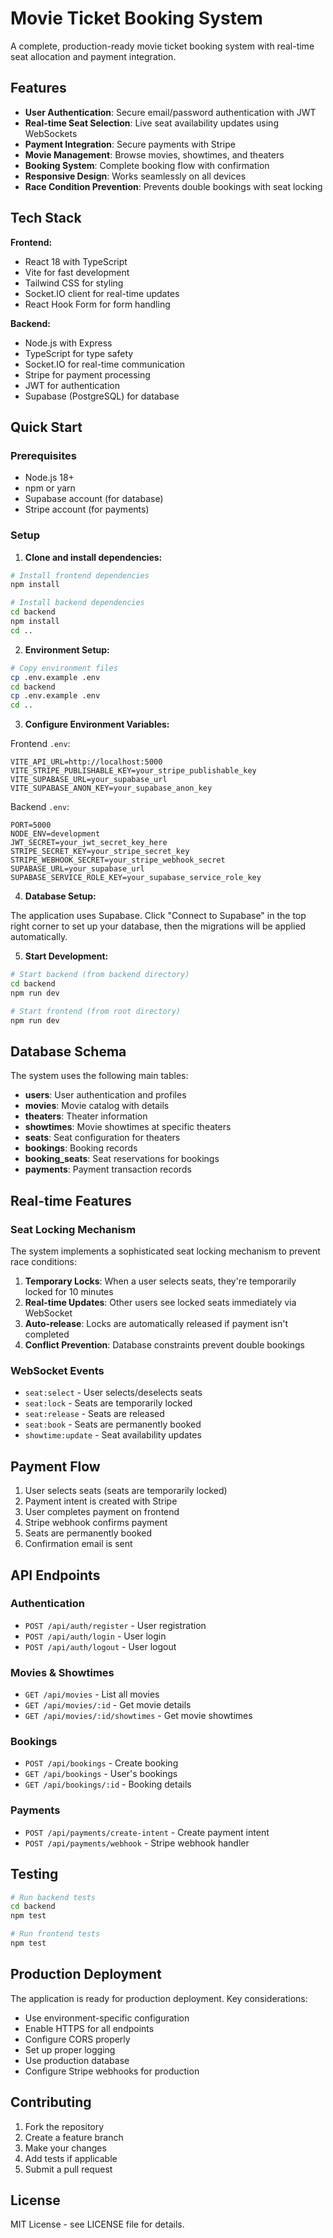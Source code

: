 # Movie Ticket Booking System

A complete, production-ready movie ticket booking system with real-time seat allocation and payment integration.

## Features

- **User Authentication**: Secure email/password authentication with JWT
- **Real-time Seat Selection**: Live seat availability updates using WebSockets
- **Payment Integration**: Secure payments with Stripe
- **Movie Management**: Browse movies, showtimes, and theaters
- **Booking System**: Complete booking flow with confirmation
- **Responsive Design**: Works seamlessly on all devices
- **Race Condition Prevention**: Prevents double bookings with seat locking

## Tech Stack

**Frontend:**
- React 18 with TypeScript
- Vite for fast development
- Tailwind CSS for styling
- Socket.IO client for real-time updates
- React Hook Form for form handling

**Backend:**
- Node.js with Express
- TypeScript for type safety
- Socket.IO for real-time communication
- Stripe for payment processing
- JWT for authentication
- Supabase (PostgreSQL) for database

## Quick Start

### Prerequisites

- Node.js 18+
- npm or yarn
- Supabase account (for database)
- Stripe account (for payments)

### Setup

1. **Clone and install dependencies:**
```bash
# Install frontend dependencies
npm install

# Install backend dependencies
cd backend
npm install
cd ..
```

2. **Environment Setup:**
```bash
# Copy environment files
cp .env.example .env
cd backend
cp .env.example .env
cd ..
```

3. **Configure Environment Variables:**

Frontend `.env`:
```
VITE_API_URL=http://localhost:5000
VITE_STRIPE_PUBLISHABLE_KEY=your_stripe_publishable_key
VITE_SUPABASE_URL=your_supabase_url
VITE_SUPABASE_ANON_KEY=your_supabase_anon_key
```

Backend `.env`:
```
PORT=5000
NODE_ENV=development
JWT_SECRET=your_jwt_secret_key_here
STRIPE_SECRET_KEY=your_stripe_secret_key
STRIPE_WEBHOOK_SECRET=your_stripe_webhook_secret
SUPABASE_URL=your_supabase_url
SUPABASE_SERVICE_ROLE_KEY=your_supabase_service_role_key
```

4. **Database Setup:**

The application uses Supabase. Click "Connect to Supabase" in the top right corner to set up your database, then the migrations will be applied automatically.

5. **Start Development:**

```bash
# Start backend (from backend directory)
cd backend
npm run dev

# Start frontend (from root directory)
npm run dev
```

## Database Schema

The system uses the following main tables:

- **users**: User authentication and profiles
- **movies**: Movie catalog with details
- **theaters**: Theater information
- **showtimes**: Movie showtimes at specific theaters
- **seats**: Seat configuration for theaters
- **bookings**: Booking records
- **booking_seats**: Seat reservations for bookings
- **payments**: Payment transaction records

## Real-time Features

### Seat Locking Mechanism

The system implements a sophisticated seat locking mechanism to prevent race conditions:

1. **Temporary Locks**: When a user selects seats, they're temporarily locked for 10 minutes
2. **Real-time Updates**: Other users see locked seats immediately via WebSocket
3. **Auto-release**: Locks are automatically released if payment isn't completed
4. **Conflict Prevention**: Database constraints prevent double bookings

### WebSocket Events

- `seat:select` - User selects/deselects seats
- `seat:lock` - Seats are temporarily locked
- `seat:release` - Seats are released
- `seat:book` - Seats are permanently booked
- `showtime:update` - Seat availability updates

## Payment Flow

1. User selects seats (seats are temporarily locked)
2. Payment intent is created with Stripe
3. User completes payment on frontend
4. Stripe webhook confirms payment
5. Seats are permanently booked
6. Confirmation email is sent

## API Endpoints

### Authentication
- `POST /api/auth/register` - User registration
- `POST /api/auth/login` - User login
- `POST /api/auth/logout` - User logout

### Movies & Showtimes
- `GET /api/movies` - List all movies
- `GET /api/movies/:id` - Get movie details
- `GET /api/movies/:id/showtimes` - Get movie showtimes

### Bookings
- `POST /api/bookings` - Create booking
- `GET /api/bookings` - User's bookings
- `GET /api/bookings/:id` - Booking details

### Payments
- `POST /api/payments/create-intent` - Create payment intent
- `POST /api/payments/webhook` - Stripe webhook handler

## Testing

```bash
# Run backend tests
cd backend
npm test

# Run frontend tests
npm test
```

## Production Deployment

The application is ready for production deployment. Key considerations:

- Use environment-specific configuration
- Enable HTTPS for all endpoints
- Configure CORS properly
- Set up proper logging
- Use production database
- Configure Stripe webhooks for production

## Contributing

1. Fork the repository
2. Create a feature branch
3. Make your changes
4. Add tests if applicable
5. Submit a pull request

## License

MIT License - see LICENSE file for details.